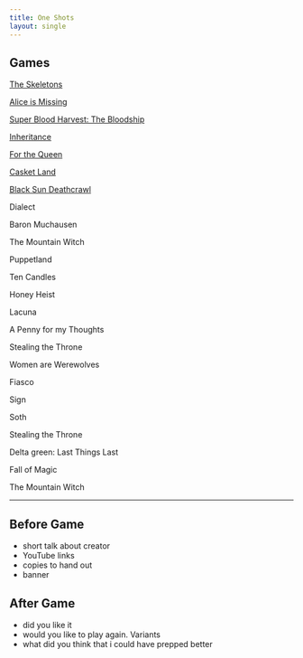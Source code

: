 ```yaml
---
title: One Shots
layout: single
---
```


## Games

[The Skeletons](./the_skeletons)

[Alice is Missing](./alice_is_missing)

[Super Blood Harvest: The Bloodship](./super_blood_harvest_the_bloodship)

[Inheritance](./inheritance)

[For the Queen](./for_the_queen)

[Casket Land](./casket_land)

[Black Sun Deathcrawl](./black_sun_deathcrawl)

Dialect

Baron Muchausen

The Mountain Witch

Puppetland

Ten Candles

Honey Heist

Lacuna

A Penny for my Thoughts

Stealing the Throne

Women are Werewolves

Fiasco

Sign

Soth

Stealing the Throne

Delta green: Last Things Last

Fall of Magic

The Mountain Witch

---

## Before Game

- short talk about creator
- YouTube links
- copies to hand out
- banner

## After Game 

- did you like it
- would you like to play again. Variants
- what did you think that i could have prepped better
